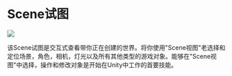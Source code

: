 # Scene试图  

![](https://docs.unity3d.com/uploads/Main/SceneViewCallout.png)  

该Scene试图是交互式查看带你正在创建的世界。将你使用"Scene视图"老选择和定位场景，角色，相机，灯光以及所有其他类型的游戏对象。能够在"Scene视图"中选择，操作和修改对象是开始在Unity中工作的首要技能。